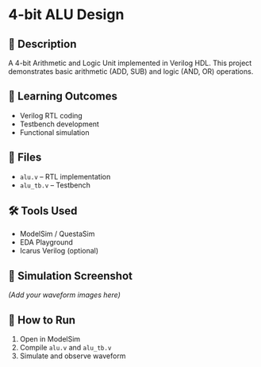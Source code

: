 # 4-bit ALU Design

## 📝 Description
A 4-bit Arithmetic and Logic Unit implemented in Verilog HDL. This project demonstrates basic arithmetic (ADD, SUB) and logic (AND, OR) operations.

## 🧠 Learning Outcomes
- Verilog RTL coding
- Testbench development
- Functional simulation

## 🔧 Files
- `alu.v` – RTL implementation
- `alu_tb.v` – Testbench

## 🛠️ Tools Used
- ModelSim / QuestaSim
- EDA Playground
- Icarus Verilog (optional)

## 📸 Simulation Screenshot
*(Add your waveform images here)*

## 📗 How to Run
1. Open in ModelSim  
2. Compile `alu.v` and `alu_tb.v`  
3. Simulate and observe waveform  
